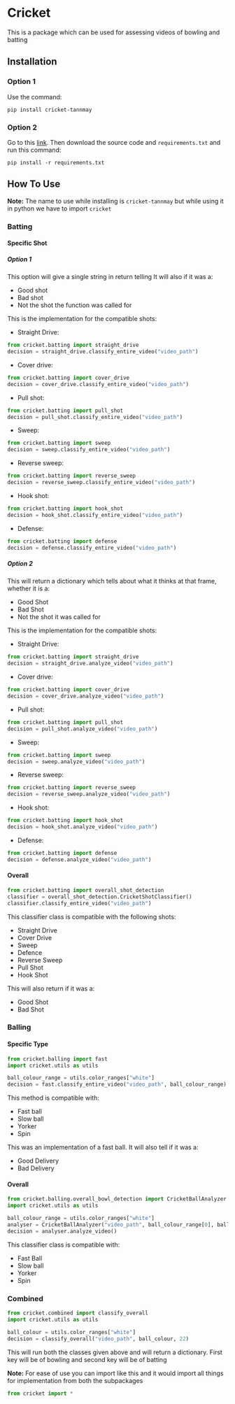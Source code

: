 # Cricket
This is a package which can be used for assessing videos of bowling and batting

## Installation
### Option 1
Use the command:
```commandline
pip install cricket-tannmay
```

### Option 2
Go to this [link](https://github.com/tannmaycoding/Cricket "The link for cricket github repository"). Then download the source code and `requirements.txt` and run this command:
```commandline
pip install -r requirements.txt
```

## How To Use
**Note:** The name to use while installing is `cricket-tannmay` but while using it in python we have to import `cricket` 
### Batting
#### Specific Shot
##### Option 1

This option will give a single string in return telling It will also if it was a:
- Good shot
- Bad shot
- Not the shot the function was called for

This is the implementation for the compatible shots: 
- Straight Drive:
```python
from cricket.batting import straight_drive
decision = straight_drive.classify_entire_video("video_path")
```
- Cover drive:
```python
from cricket.batting import cover_drive
decision = cover_drive.classify_entire_video("video_path")
```
- Pull shot:
```python
from cricket.batting import pull_shot
decision = pull_shot.classify_entire_video("video_path")
```
- Sweep:
```python
from cricket.batting import sweep
decision = sweep.classify_entire_video("video_path")
```
- Reverse sweep:
```python
from cricket.batting import reverse_sweep
decision = reverse_sweep.classify_entire_video("video_path")
```
- Hook shot:
```python
from cricket.batting import hook_shot
decision = hook_shot.classify_entire_video("video_path")
```
- Defense:
```python
from cricket.batting import defense
decision = defense.classify_entire_video("video_path")
```

##### Option 2
This will return a dictionary which tells about what it thinks at that frame, whether it is a:
- Good Shot
- Bad Shot
- Not the shot it was called for

This is the implementation for the compatible shots:
- Straight Drive:
```python
from cricket.batting import straight_drive
decision = straight_drive.analyze_video("video_path")
```
- Cover drive:
```python
from cricket.batting import cover_drive
decision = cover_drive.analyze_video("video_path")
```
- Pull shot:
```python
from cricket.batting import pull_shot
decision = pull_shot.analyze_video("video_path")
```
- Sweep:
```python
from cricket.batting import sweep
decision = sweep.analyze_video("video_path")
```
- Reverse sweep:
```python
from cricket.batting import reverse_sweep
decision = reverse_sweep.analyze_video("video_path")
```
- Hook shot:
```python
from cricket.batting import hook_shot
decision = hook_shot.analyze_video("video_path")
```
- Defense:
```python
from cricket.batting import defense
decision = defense.analyze_video("video_path")
```

#### Overall
```python
from cricket.batting import overall_shot_detection
classifier = overall_shot_detection.CricketShotClassifier()
classifier.classify_entire_video("video_path")
```
This classifier class is compatible with the following shots:
- Straight Drive
- Cover Drive
- Sweep
- Defence
- Reverse Sweep
- Pull Shot
- Hook Shot

This will also return if it was a:
- Good Shot
- Bad Shot

### Balling
#### Specific Type

```python
from cricket.balling import fast
import cricket.utils as utils

ball_colour_range = utils.color_ranges["white"]
decision = fast.classify_entire_video("video_path", ball_colour_range)
```
This method is compatible with:
- Fast ball
- Slow ball
- Yorker
- Spin

This was an implementation of a fast ball. It will also tell if it was a:
- Good Delivery
- Bad Delivery

#### Overall
```python
from cricket.balling.overall_bowl_detection import CricketBallAnalyzer
import cricket.utils as utils

ball_colour_range = utils.color_ranges["white"]
analyser = CricketBallAnalyzer("video_path", ball_colour_range[0], ball_colour_range[1], 22)
decision = analyser.analyze_video()
```
This classifier class is compatible with:
- Fast Ball
- Slow ball
- Yorker
- Spin

### Combined
```python
from cricket.combined import classify_overall
import cricket.utils as utils

ball_colour = utils.color_ranges["white"]
decision = classify_overall("video_path", ball_colour, 22)
```

This will run both the classes given above and will return a dictionary. First key will be of bowling and second key will be of batting

**Note:** For ease of use you can import like this and it would import all things for implementation from both the subpackages
```python
from cricket import *
```